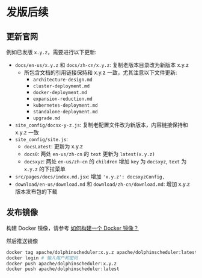 # 发版后续

## 更新官网

例如已发版 `x.y.z`，需要进行以下更新:

 - `docs/en-us/x.y.z` 和 `docs/zh-cn/x.y.z`: 复制老版本目录改为新版本 x.y.z
   - 所包含文档的引用链接保持和 x.y.z 一致，尤其注意以下文件更新:
     - `architecture-design.md`
     - `cluster-deployment.md`
     - `docker-deployment.md`
     - `expansion-reduction.md`
     - `kubernetes-deployment.md`
     - `standalone-deployment.md`
     - `upgrade.md`
 - `site_config/docsx-y-z.js`: 复制老配置文件改为新版本，内容链接保持和 x.y.z 一致
 - `site_config/site.js`:
   - `docsLatest`: 更新为 x.y.z
   - `docs0`: 两处 `en-us/zh-cn` 的 `text` 更新为 `latest(x.y.z)`
   - `docsxyz`: 两处 `en-us/zh-cn` 的 `children` 增加 `key` 为 `docsxyz`, `text` 为 `x.y.z` 的下拉菜单
 - `src/pages/docs/index.md.jsx`: 增加 `'x.y.z': docsxyzConfig,`
 - `download/en-us/download.md` 和 `download/zh-cn/download.md`: 增加 x.y.z 版本发布包的下载

## 发布镜像

构建 Docker 镜像，请参考 [如何构建一个 Docker 镜像？](/zh-cn/docs/latest/user_doc/docker-deployment.html)

然后推送镜像

```bash
docker tag apache/dolphinscheduler:x.y.z apache/dolphinscheduler:latest
docker login # 输入用户和密码
docker push apache/dolphinscheduler:x.y.z
docker push apache/dolphinscheduler:latest
```
